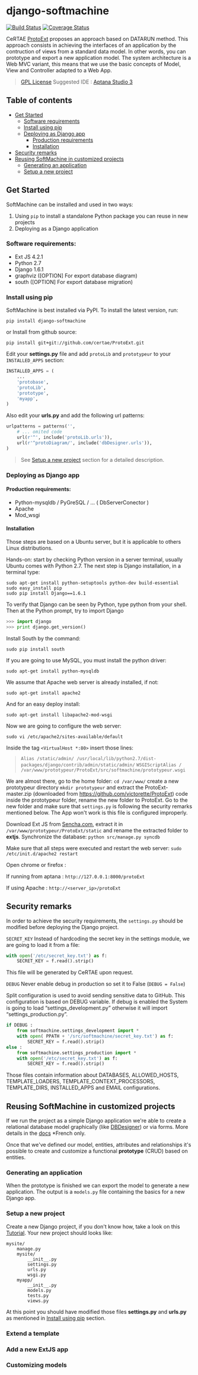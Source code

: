 # django-softmachine

[![Build Status](https://travis-ci.org/victorette/ProtoExt.png?branch=master)](https://travis-ci.org/victorette/ProtoExt)
[![Coverage Status](https://coveralls.io/repos/victorette/ProtoExt/badge.png?branch=master)](https://coveralls.io/r/victorette/ProtoExt?branch=master)

CeRTAE [ProtoExt](http://www.certae.org/index.php?id=88) proposes an approach based on DATARUN method. This approach consists in achieving the interfaces of an application by the contruction of views from a standard data model. In other words, you can prototype and export a new application model. 
The system architecture is a Web MVC variant, this means that we use the basic concepts of Model, View and Controller adapted to a Web App.

>[GPL License](docs/LICENSE.md)
>Suggested IDE : [Aptana Studio 3](http://aptana.com/)


## Table of contents

* [Get Started](#get-started)
  * [Software requirements](#software-requirements)
  * [Install using pip](#install-using-pip)
  * [Deploying as Django app](#deploying-as-django-app)
    * [Production requirements](#production-requirements)
    * [Installation](#installation)
* [Security remarks](#security-remarks)
* [Reusing SoftMachine in customized projects](#reusing-softmachine-in-customized-projects)
  * [Generating an application](#generating-an-application)
  * [Setup a new project](#setup-a-new-project)


## Get Started
SoftMachine can be installed and used in two ways:

 1. Using `pip` to install a standalone Python package you can reuse in new projects
 2. Deploying as a Django application

### Software requirements:

* Ext JS 4.2.1
* Python 2.7
* Django 1.6.1
* graphviz ([OPTION] For export database diagram)
* south ([OPTION] For export database migration)

### <i class="icon-download"></i> Install using pip
SoftMachine is best installed via PyPI. To install the latest version, run:
```
pip install django-softmachine
```
or Install from github source:
```
pip install git+git://github.com/certae/ProtoExt.git
```
Edit your **settings.py** file and add `protoLib` and `prototypeur` to your `INSTALLED_APPS` section:
```python
INSTALLED_APPS = (
    ...
    'protobase',
    'protoLib',
    'prototype',
    'myapp',
)
```
Also edit your **urls.py** and add the following url patterns:
```python
urlpatterns = patterns('',
    # ... omited code
    url(r'^', include('protoLib.urls')),
    url(r'^protoDiagram/', include('dbDesigner.urls')),
)
```
>See [<i class="icon-share"></i> Setup a new project](#setup-a-new-project) section for a detailed description.

### <i class="icon-folder-open"></i> Deploying as Django app

#### Production requirements:

* Python-mysqldb  / PyGreSQL / ...  ( DbServerConector )
* Apache
* Mod_wsgi


#### Installation
Those steps are based on a Ubuntu server, but it is applicable to others Linux distributions.

Hands-on: start by checking Python version in a server terminal, usually Ubuntu comes with Python 2.7. The next step is Django installation, in a terminal type:
```script
sudo apt-get install python-setuptools python-dev build-essential
sudo easy_install pip
sudo pip install Django==1.6.1
```

To verify that Django can be seen by Python, type python from your shell. Then at the Python prompt, try to import Django
```python
>>> import django
>>> print django.get_version()
```

Install South by the command:
```
sudo pip install south
```

If you are going to use MySQL, you must install the python driver:
```
sudo apt-get install python-mysqldb
```

We assume that Apache web server is already installed, if not:
```
sudo apt-get install apache2
```

And for an easy deploy install:
```
sudo apt-get install libapache2-mod-wsgi
```

Now we are going to configure the web server:
```
sudo vi /etc/apache2/sites-available/default
```

Inside the tag `<VirtualHost *:80>`
insert those lines:
>`Alias /static/admin/ /usr/local/lib/python2.7/dist-packages/django/contrib/admin/static/admin/`
`WSGIScriptAlias / /var/www/prototypeur/ProtoExt/src/softmachine/prototypeur.wsgi`

We are almost there, go to the home folder:
`cd /var/www/`
create a new prototypeur directory
`mkdir prototypeur`
and extract the ProtoExt-master.zip (downloaded from https://github.com/victorette/ProtoExt) code inside the prototypeur folder, rename the new folder to ProtoExt.
Go to the new folder and make sure that `settings.py` is following the security remarks mentioned below. The App won't work is this file is configured improperly.

Download Ext JS from [Sencha.com](http://www.sencha.com/products/extjs/download/), extract it in `/var/www/prototypeur/ProtoExt/static` and rename the extracted folder to **extjs**.
Synchronize the database: 
`python src/manage.py syncdb`

Make sure that all steps were executed and restart the web server:
`sudo /etc/init.d/apache2 restart`

Open chrome or firefox :

If running from aptana : `http://127.0.0.1:8000/protoExt`

If using Apache : `http://<server_ip>/protoExt`

## Security remarks
In order to achieve the security requirements, the `settings.py` should be modified before deploying the Django project.

`SECRET_KEY`
Instead of hardcoding the secret key in the settings module, we are going to load it from a file:
```python
with open('/etc/secret_key.txt') as f:
    SECRET_KEY = f.read().strip()
```

This file will be generated by CeRTAE upon request.

`DEBUG`
Never enable debug in production so set it to False (`DEBUG = False`)

Split configuration is used to avoid sending sensitive data to GitHub. This configuration is based on DEBUG variable. If debug is enabled the System is going to load “settings_development.py” otherwise it will import “settings_production.py”.
```python
if DEBUG :
    from softmachine.settings_development import *
    with open( PPATH + '/src/softmachine/secret_key.txt') as f:
        SECRET_KEY = f.read().strip()
else :
    from softmachine.settings_production import *
    with open('/etc/secret_key.txt') as f:
        SECRET_KEY = f.read().strip()
```
Those files contain information about DATABASES, ALLOWED_HOSTS, TEMPLATE_LOADERS, TEMPLATE_CONTEXT_PROCESSORS, TEMPLATE_DIRS, INSTALLED_APPS and EMAIL configurations.

## Reusing SoftMachine in customized projects

If we run the project as a simple Django application we're able to create a relational database model graphically (like [DBDesigner](http://www.fabforce.net/dbdesigner4/)) or via forms. More details in the [docs](http://certae.github.io/ProtoExt/) *French only.

Once that we've defined our model, entities, attributes and relationships it's possible to create and customize a functional **prototype** (CRUD) based on entities.

### Generating an application
When the prototype is finished we can export the model to generate a new application. The output is a `models.py` file containing the basics for a new Django app.

### Setup a new project
Create a new Django project, if you don't know how, take a look on this [Tutorial](https://docs.djangoproject.com/en/1.6/intro/tutorial01/).
Your new project should looks like:
```
mysite/
    manage.py
    mysite/
        __init__.py
        settings.py
        urls.py
        wsgi.py
    myapp/
        __init__.py
        models.py
        tests.py
        views.py
```
At this point you should have modified those files **settings.py** and **urls.py** as mentioned in [Install using pip](#install-using-pip) section.

### Extend a template

### Add a new ExtJS app

### Customizing models